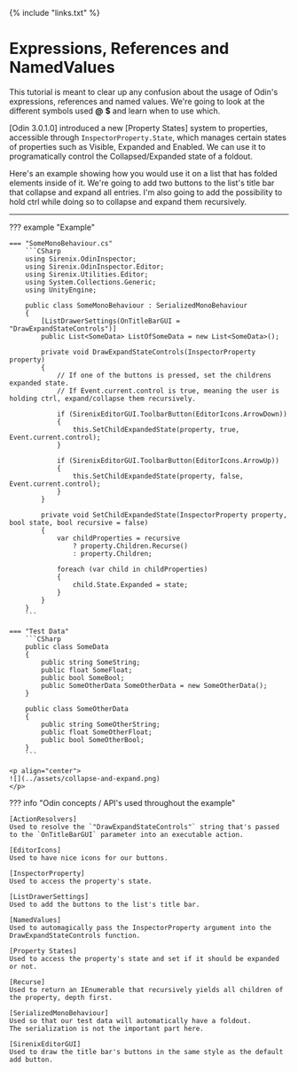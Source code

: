 {% include "links.txt" %}

# Expressions, References and NamedValues

This tutorial is meant to clear up any confusion about the usage of Odin's expressions, references and named values.
We're going to look at the different symbols used **@** **$** and learn when to use which.

[Odin 3.0.1.0] introduced a new [Property States] system to properties, accessible through `InspectorProperty.State`, which manages certain states of properties such as Visible, Expanded and Enabled.
We can use it to programatically control the Collapsed/Expanded state of a foldout.

Here's an example showing how you would use it on a list that has folded elements inside of it.
We're going to add two buttons to the list's title bar that collapse and expand all entries.
I'm also going to add the possibility to hold <key>ctrl</key> while doing so to collapse and expand them recursively.

---

??? example "Example"

	=== "SomeMonoBehaviour.cs"
		```CSharp
		using Sirenix.OdinInspector;
		using Sirenix.OdinInspector.Editor;
		using Sirenix.Utilities.Editor;
		using System.Collections.Generic;
		using UnityEngine;

		public class SomeMonoBehaviour : SerializedMonoBehaviour
		{
			[ListDrawerSettings(OnTitleBarGUI = "DrawExpandStateControls")]
			public List<SomeData> ListOfSomeData = new List<SomeData>();

			private void DrawExpandStateControls(InspectorProperty property)
			{
				// If one of the buttons is pressed, set the childrens expanded state.
				// If Event.current.control is true, meaning the user is holding ctrl, expand/collapse them recursively.

				if (SirenixEditorGUI.ToolbarButton(EditorIcons.ArrowDown))
				{
					this.SetChildExpandedState(property, true, Event.current.control);
				}
				
				if (SirenixEditorGUI.ToolbarButton(EditorIcons.ArrowUp))
				{
					this.SetChildExpandedState(property, false, Event.current.control);
				}
			}

			private void SetChildExpandedState(InspectorProperty property, bool state, bool recursive = false)
			{
				var childProperties = recursive 
					? property.Children.Recurse() 
					: property.Children;

				foreach (var child in childProperties)
				{
					child.State.Expanded = state;
				}
			}
		}
		```
	
	=== "Test Data"
		```CSharp
		public class SomeData
		{
			public string SomeString;
			public float SomeFloat;
			public bool SomeBool;
			public SomeOtherData SomeOtherData = new SomeOtherData();
		}

		public class SomeOtherData
		{
			public string SomeOtherString;
			public float SomeOtherFloat;
			public bool SomeOtherBool;
		}
		```

	<p align="center">
	![](../assets/collapse-and-expand.png)
	</p>

??? info "Odin concepts / API's used throughout the example"

	[ActionResolvers]  
	Used to resolve the `"DrawExpandStateControls"` string that's passed to the `OnTitleBarGUI` parameter into an executable action.

	[EditorIcons]  
	Used to have nice icons for our buttons.

	[InspectorProperty]  
	Used to access the property's state.

	[ListDrawerSettings]  
	Used to add the buttons to the list's title bar.

	[NamedValues]  
	Used to automagically pass the InspectorProperty argument into the DrawExpandStateControls function.

	[Property States]  
	Used to access the property's state and set if it should be expanded or not.

	[Recurse]  
	Used to return an IEnumerable that recursively yields all children of the property, depth first.

	[SerializedMonoBehaviour]  
	Used so that our test data will automatically have a foldout.
	The serialization is not the important part here.

	[SirenixEditorGUI]  
	Used to draw the title bar's buttons in the same style as the default add button.
